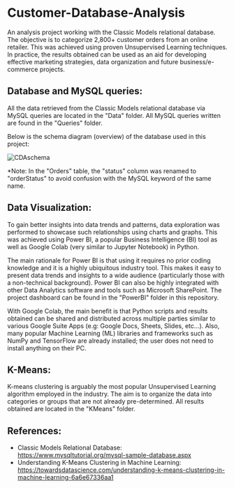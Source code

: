 # Customer-Database-Analysis

An analysis project working with the Classic Models relational database. The objective is to categorize 2,800+ customer orders from an online retailer. This was achieved using proven Unsupervised Learning techniques. In practice, the results obtained can be used as an aid for developing effective marketing strategies, data organization and future business/e-commerce projects.

## Database and MySQL queries:

All the data retrieved from the Classic Models relational database via MySQL queries are located in the "Data" folder. All MySQL queries written are found in the "Queries" folder.

Below is the schema diagram (overview) of the database used in this project:

![CDAschema](https://user-images.githubusercontent.com/59748085/224730725-a159e10c-604a-428b-80ed-6531ac4e6fe1.JPG)

*Note: In the "Orders" table, the "status" column was renamed to "orderStatus" to avoid confusion with the MySQL keyword of the same name.

## Data Visualization:

To gain better insights into data trends and patterns, data exploration was performed to showcase such relationships using charts and graphs. This was achieved using Power BI, a popular Business Intelligence (BI) tool as well as Google Colab (very similar to Jupyter Notebook) in Python.

The main rationale for Power BI is that using it requires no prior coding knowledge and it is a highly ubiquitous industry tool. This makes it easy to present data trends and insights to a wide audience (particularly those with a non-technical background). Power BI can also be highly integrated with other Data Analytics software and tools such as Microsoft SharePoint. The project dashboard can be found in the "PowerBI" folder in this repository.

With Google Colab, the main benefit is that Python scripts and results obtained can be shared and distributed across multiple parties similar to various Google Suite Apps (e.g: Google Docs, Sheets, Slides, etc...). Also, many popular Machine Learning (ML) libraries and frameworks such as NumPy and TensorFlow are already installed; the user does not need to install anything on their PC.

## K-Means:

K-means clustering is arguably the most popular Unsupervised Learning algorithm employed in the industry. The aim is to organize the data into categories or groups that are not already pre-determined. All results obtained are located in the "KMeans" folder.

## References:

- Classic Models Relational Database: https://www.mysqltutorial.org/mysql-sample-database.aspx
- Understanding K-Means Clustering in Machine Learning: https://towardsdatascience.com/understanding-k-means-clustering-in-machine-learning-6a6e67336aa1
